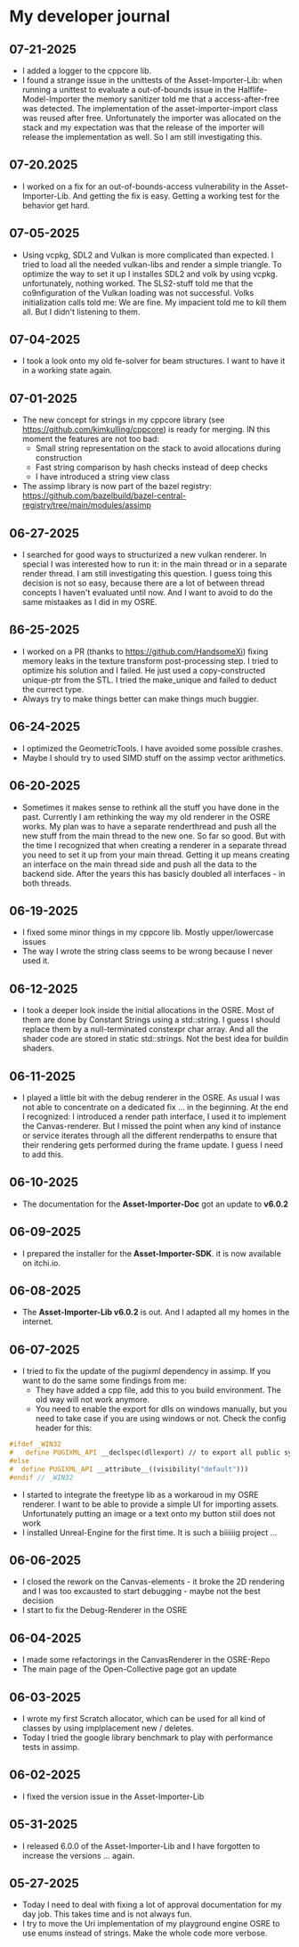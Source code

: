 # My developer journal
## 07-21-2025
- I added a logger to the cppcore lib.
- I found a strange issue in the unittests of the Asset-Importer-Lib: when running a unittest to evaluate a out-of-bounds issue in the Halflife-Model-Importer the memory sanitizer told me that a access-after-free was detected. The implementation of the asset-importer-import class was reused after free. Unfortunately the importer was allocated on the stack and my expectation was that the release of the importer will release the implementation as well. So I am still investigating this.
## 07-20.2025
- I worked on a fix for an out-of-bounds-access vulnerability in the Asset-Importer-Lib. And getting the fix is easy. Getting a working test for the behavior get hard.
## 07-05-2025
- Using vcpkg, SDL2 and Vulkan is more complicated than expected. I tried to load all the needed vulkan-libs and render a simple triangle. To optimize
  the way to set it up I installes SDL2 and volk by using vcpkg. unfortunately, nothing worked. The SLS2-stuff told me that the co9nfiguration of the
  Vulkan loading was not successful. Volks initialization calls told me: We are fine. My impacient told me to kill them all. But I didn't listening to them.
## 07-04-2025
- I took a look onto my old fe-solver for beam structures. I want to have it in a working state again.
## 07-01-2025
- The new concept for strings in my cppcore library (see https://github.com/kimkulling/cppcore) is ready for merging. IN this moment the features are not
  too bad:
  - Small string representation on the stack to avoid allocations during construction
  - Fast string comparison by hash checks instead of deep checks
  - I have introduced a string view class
- The assimp library is now part of the bazel registry: https://github.com/bazelbuild/bazel-central-registry/tree/main/modules/assimp
## 06-27-2025
- I searched for good ways to structurized a new vulkan renderer. In special I was interested how to run it: in the main thread or in a separate
  render thread. I am still investigating this question. I guess toing this decision is not so easy, because there are a lot of between thread
  concepts I haven't evaluated until now. And I want to avoid to do the same mistaakes as I did in my OSRE.
## ß6-25-2025
- I worked on a PR (thanks to https://github.com/HandsomeXi) fixing memory leaks in the texture transform post-processing step. I tried to optimize
  his solution and I failed. He just used a copy-constructed unique-ptr from the STL. I tried the make_unique and failed to deduct the currect type.
- Always try to make things better can make things much buggier.

## 06-24-2025
- I optimized the GeometricTools. I have avoided some possible crashes.
- Maybe I should try to used SIMD stuff on the assimp vector arithmetics.
  
## 06-20-2025
- Sometimes it makes sense to rethink all the stuff you have done in the past. Currently I am rethinking the way my old renderer in the OSRE works.
  My plan was to have a separate renderthread and push all the new stuff from the main thread to the new one. So far so good. But with the time I
  recognized that when creating a renderer in a separate thread you need to set it up from your main thread. Getting it up means creating an
  interface on the main thread side and push all the data to the backend side. After the years this has basicly doubled all
  interfaces - in both threads.

## 06-19-2025
- I fixed some minor things in my cppcore lib. Mostly upper/lowercase issues
- The way I wrote the string class seems to be wrong because I never used it.
  
## 06-12-2025
- I took a deeper look inside the initial allocations in the OSRE. Most of them are done by Constant Strings using a std::string.
  I guess I should replace them by a null-terminated constexpr char array. And all the shader code are stored in static
  std::strings. Not the best idea for buildin shaders.
  
## 06-11-2025
- I played a little bit with the debug renderer in the OSRE. As usual I was not able to concentrate on a
  dedicated fix ... in the beginning. At the end I recognized: I introduced a render path interface, I
  used it to implement the Canvas-renderer. But I missed the point when any kind of instance or service
  iterates through all the different renderpaths to ensure that their rendering gets performed during the frame update.
  I guess I need to add this.

## 06-10-2025
- The documentation for the **Asset-Importer-Doc** got an update to **v6.0.2**
  
## 06-09-2025
- I prepared the installer for the **Asset-Importer-SDK**. it is now available on itchi.io.

## 06-08-2025
- The **Asset-Importer-Lib v6.0.2** is out. And I adapted all my homes in the internet.

## 06-07-2025
- I tried to fix the update of the pugixml dependency in assimp. If you want to do the same some findings from me:
  - They have added a cpp file, add this to you build environment. The old way will not work anymore.
  - You need to enable the export for dlls on windows manually, but you need to take case if you are using windows or not.
    Check the config header for this:

```cpp
#ifdef _WIN32
#   define PUGIXML_API __declspec(dllexport) // to export all public symbols from DLL
#else
#  define PUGIXML_API __attribute__((visibility("default")))
#endif // _WIN32
```

- I started to integrate the freetype lib as a workaroud in my OSRE renderer. I want to be able to provide a simple UI for
  importing assets. Unfortunately putting an image or a text onto my button stiil does not work
- I installed Unreal-Engine for the first time. It is such a biiiiiig project ...

## 06-06-2025
- I closed the rework on the Canvas-elements - it broke the 2D rendering and I was too excausted to start debugging - maybe not the best decision
- I start to fix the Debug-Renderer in the OSRE

## 06-04-2025
- I made some refactorings in the CanvasRenderer in the OSRE-Repo
- The main page of the Open-Collective page got an update
  
## 06-03-2025
- I wrote my first Scratch allocator, which can be used for all kind of classes by using implplacement new / deletes.
- Today I tried the google library benchmark to play with performance tests in assimp.

## 06-02-2025
- I fixed the version issue in the Asset-Importer-Lib
  
## 05-31-2025
- I released 6.0.0 of the Asset-Importer-Lib and I have forgotten to increase the versions ... again.

## 05-27-2025
- Today I need to deal with fixing a lot of approval documentation for my day job. This takes time and is not always fun.
- I try to move the Uri implementation of my playground engine OSRE to use enums instead of strings. Make the whole code more verbose.

